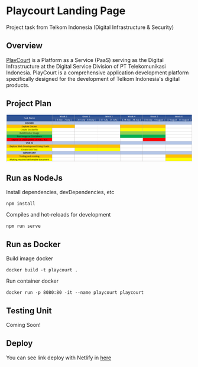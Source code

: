 # Playcourt Landing Page

Project task from Telkom Indonesia (Digital Infrastructure & Security)

## Overview

[PlayCourt](https://playcourt.id/) is a Platform as a Service (PaaS) serving as the Digital Infrastructure at the Digital Service Division of PT Telekomunikasi Indonesia. PlayCourt is a comprehensive application development platform specifically designed for the development of Telkom Indonesia's digital products.

## Project Plan

![Project Plan](https://raw.githubusercontent.com/hibrizys/landing-page-playcourt/main/src/assets/img/Project_Plan.png)

## Run as NodeJs

Install dependencies, devDependencies, etc
```
npm install
```

Compiles and hot-reloads for development
```
npm run serve
```

## Run as Docker

Build image docker
```
docker build -t playcourt .
```

Run container docker
```
docker run -p 8080:80 -it --name playcourt playcourt
```

## Testing Unit

Coming Soon!

## Deploy

You can see link deploy with Netlify in [here](https://playcourt.netlify.app/)